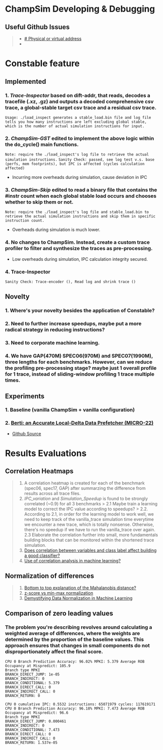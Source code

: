 # ChampSim Developing & Debugging
## Useful Github Issues
 > - [# Physical or virtual address](https://github.com/ChampSim/ChampSim/issues/15)
 > -

# Constable feature
## Implemented
### 1.  *Trace-Inspector* based on dift-addr, that reads, decodes a tracefile (.xz, .gz) and outputs a decoded comprehensive csv trace, a global-stable target csv trace and a residual csv trace.
``` Usage: ./load_inspect generates a stable_load.bin file and log file tells you how many instructions are left excluding global stable, which is the number of actual simulation instructions for input. ```
### 2. *ChampSim-GST* edited to implement the above logic within the do_cycle() main functions.
``` Note: require the ./load_inspect's log file to retrieve the actual simulation instructions. ```
```Sanity Check: passed, see log test v.s. base (perfs, mem footprints), but IPC is affected (cycles calculation affected) ```
- Incurring more overheads during simulation, cause deviation in IPC
### 3. *ChampSim-Skip* edited to read a binary file that contains the #instr count when each global stable load occurs and chooses whether to skip them or not.
``` Note: require the ./load_inspect's log file and stable_load.bin to retrieve the actual simulation instructions and skip them in specific instruction count. ```
- Overheads during simulation is much lower.
### 4. No changes to ChampSim. Instead, create a custom trace profiler to filter and synthesize the traces as pre-processing.
- Low overheads during simulation, IPC calculation integrity secured.
### 4. Trace-Inspector
```Sanity Check: Trace-encoder (), Read log and shrink trace ()```

## Novelty
### 1. Where's your novelty besides the application of Constable?
### 2. Need to further increase speedups, maybe put a more radical strategy in reducing instructions?
### 3. Need to corporate machine learning.
### 4. We have GAP(470M) SPEC06(970M) and SPEC07(1990M), three lengths for each benchmarks. However, can we reduce the profiling pre-processing stage? maybe just 1 overall profile for 1 trace, instead of sliding-window profiling 1 trace multiple times.
## Experiments
### 1. Baseline (vanilla ChampSim + vanilla configuration)
### 2. [Berti: an Accurate Local-Delta Data Prefetcher (MICRO-22)](https://dl.acm.org/doi/10.1109/MICRO56248.2022.00072)
- [Github Source](https://github.com/agusnt/ChampSim/tree/master/prefetcher/berti)

# Results Evaluations
## Correlation Heatmaps 
> 1. A correlation heatmap is created for each of the benchmark (spec06, spec17, GAP) after summarzing the difference from results across all trace files.
> 2. *IPC_variation* and *Simulation_Speedup* is found to be strongly correlated (~0.9) for all 3 benchmarks
	> 2.1 Maybe train a learning model to correct the IPC value according to speedups?
	> 2.2. According to 2.1, in order for the learning model to work well, we need to keep track of the vanilla_trace simulation time everytime we encounter a new trace, which is totally nonsense. Otherwise, there's no speedup if we have to run the vanilla_trace over again.
	2.3 Elaborate the correlation further into small, more fundamentals building blocks that can be monitored within the shortened trace simulation.
> 3. [Does correlation between variables and class label affect building a good classifier?](https://stats.stackexchange.com/questions/263531/does-correlation-between-variables-and-class-label-affect-building-a-good-classi)
> 4. [Use of correlation analysis in machine learning?](https://stats.stackexchange.com/questions/481457/use-of-correlation-analysis-in-machine-learning)
## Normalization of differences 
>  1.  [Bottom to top explanation of the Mahalanobis distance?](https://stats.stackexchange.com/questions/62092/bottom-to-top-explanation-of-the-mahalanobis-distance)
>  2.  [z-score vs min-max normalization](https://stats.stackexchange.com/questions/547446/z-score-vs-min-max-normalization)
>  3. [Demystifying Data Normalization in Machine Learning](https://medium.com/@weidagang/demystifying-machine-learning-normalization-0cdb8b281234#:~:text=Min-max%20normalization%20scales%20the,a%20standard%20deviation%20of%201.)


## Comparison of zero leading values
### The problem you're describing revolves around calculating a weighted average of differences, where the weights are determined by the proportion of the baseline values. This approach ensures that changes in small components do not disproportionately affect the final score.
```CPU 0 cumulative IPC: 0.5272 instructions: 100000004 cycles: 189696853
CPU 0 Branch Prediction Accuracy: 96.02% MPKI: 5.379 Average ROB Occupancy at Mispredict: 105.9
Branch type MPKI
BRANCH_DIRECT_JUMP: 1e-05
BRANCH_INDIRECT: 0
BRANCH_CONDITIONAL: 5.379
BRANCH_DIRECT_CALL: 0
BRANCH_INDIRECT_CALL: 0
BRANCH_RETURN: 0
```
```
CPU 0 cumulative IPC: 0.5532 instructions: 65071979 cycles: 117619171
CPU 0 Branch Prediction Accuracy: 96.18% MPKI: 7.473 Average ROB Occupancy at Mispredict: 96.6
Branch type MPKI
BRANCH_DIRECT_JUMP: 0.000461
BRANCH_INDIRECT: 0
BRANCH_CONDITIONAL: 7.473
BRANCH_DIRECT_CALL: 0
BRANCH_INDIRECT_CALL: 0
BRANCH_RETURN: 1.537e-05
```
<!--stackedit_data:
eyJoaXN0b3J5IjpbLTc1NzYwMjU4NCwxNTIwMTA2OTA1LDY3NT
gyMzk5MSwtNDU5MzQ0OTExLC0xMTY0MjYyNTA1LC0xODEyNjEy
ODkxLDQ0Nzc0MjU5NSwxNjA3MzEwNzU0LDIxMDE0OTM0MzIsLT
U4MTUzMjc0NywtMTM3NzcxNTg5NCwtMzg3NjQ3OTksMTI3MTc2
NDE2MCwtNjY0MjMxNTQwLDExNzUwNzgzNTYsOTEwMjQ5NjI2XX
0=
-->